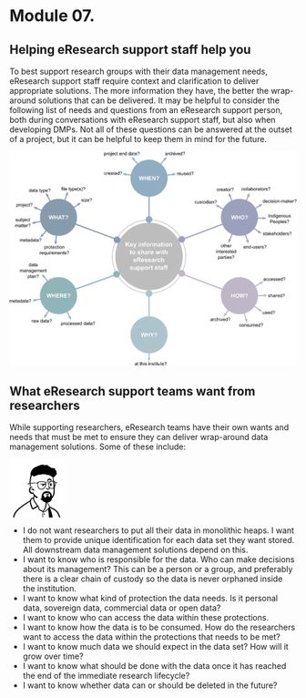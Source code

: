 # Module 07. 

## Helping eResearch support staff help you

To best support research groups with their data management needs, eResearch support staff require context and clarification to deliver appropriate solutions. The more information they have, the better the wrap-around solutions that can be delivered. It may be helpful to consider the following list of needs and questions from an eResearch support person, both during conversations with eResearch support staff, but also when developing DMPs. Not all of these questions can be answered at the outset of a project, but it can be helpful to keep them in mind for the future.

![The who, what, when, where, why, and how of data management](../figures/5Ws-eResearch-support-draft-v1.png)

## What eResearch support teams want from researchers

While supporting researchers, eResearch teams have their own wants and needs that must be met to ensure they can deliver wrap-around data management solutions. Some of these include:

<body>

  <div>
    <div style="float: left;">
        <img src="https://github.com/GenomicsAotearoa/data-management-resources/blob/main/docs/figures/Darryl-headshot.png?raw=true" style="float:left;" alt="Headshot of eResearch manager Darryl"/>
    </div>
    <div style="float: left;">
        <ul>
        <li>I do not want researchers to put all their data in monolithic heaps. I want them to provide unique identification for each data set they want stored. All downstream data management solutions depend on this.</li>
        <li>I want to know who is responsible for the data. Who can make decisions about its management?  This can be a person or a group, and preferably there is a clear chain of custody so the data is never orphaned inside the institution.</li>
        <li>I want to know what kind of protection the data needs. Is it personal data, sovereign data, commercial data or open data?</li>
        <li>I want to know who can access the data within these protections.</li>
        <li>I want to know how the data is to be consumed. How do the researchers want to access the data within the protections that needs to be met?</li>
        <li>I want to know much data we should expect in the data set? How will it grow over time?</li>
        <li>I want to know what should be done with the data once it has reached the end of the immediate research lifecycle?</li>
        <li>I want to know whether data can or should be deleted in the future?</li>
        </ul>
    </div>
  </div>


